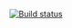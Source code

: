 [![Build status](https://ci.appveyor.com/api/projects/status/uru3dq6d2yc8uqvt/branch/main?svg=true)](https://ci.appveyor.com/project/shtorm13777/carddeliverytest/branch/main)